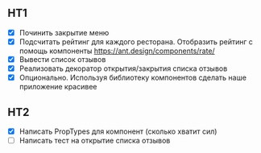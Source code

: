 ## HT1

- [x] Починить закрытие меню
- [x] Подсчитать рейтинг для каждого ресторана. Отобразить рейтинг с помощь компоненты <https://ant.design/components/rate/>
- [x] Вывести список отзывов
- [x] Реализовать декоратор открытия/закрытия списка отзывов
- [x] Опционально. Используя библиотеку компонентов сделать наше приложение красивее

## HT2

- [x] Написать PropTypes для компонент (сколько хватит сил)
- [ ] Написать тест на открытие списка отзывов
